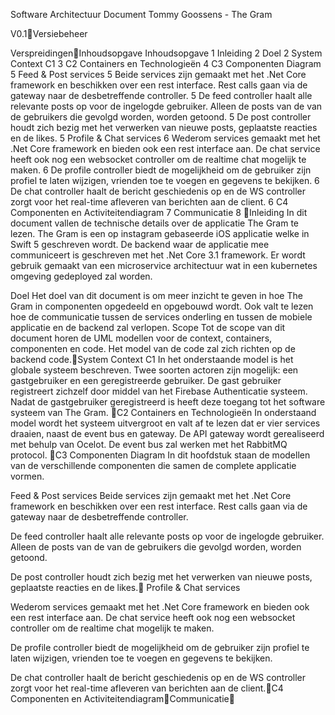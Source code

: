 Software Architectuur Document
Tommy Goossens - The Gram

V0.1Versiebeheer

VerspreidingenInhoudsopgave
Inhoudsopgave	1
Inleiding	2
Doel	2
System Context C1	3
C2 Containers en Technologieën	4
C3 Componenten Diagram	5
Feed & Post services	5
Beide services zijn gemaakt met het .Net Core framework en beschikken over een rest interface. Rest calls gaan via de gateway naar de desbetreffende controller.	5
De feed controller haalt alle relevante posts op voor de ingelogde gebruiker. Alleen de posts van de van de gebruikers die gevolgd worden, worden getoond.	5
De post controller houdt zich bezig met het verwerken van nieuwe posts, geplaatste reacties en de likes.	5
Profile & Chat services	6
Wederom services gemaakt met het .Net Core framework en bieden ook een rest interface aan. De chat service heeft ook nog een websocket controller om de realtime chat mogelijk te maken.	6
De profile controller biedt de mogelijkheid om de gebruiker zijn profiel te laten wijzigen, vrienden toe te voegen en gegevens te bekijken.	6
De chat controller haalt de bericht geschiedenis op en de WS controller zorgt voor het real-time afleveren van berichten aan de client.	6
C4 Componenten en Activiteitendiagram	7
Communicatie	8
Inleiding
In dit document vallen de technische details over de applicatie The Gram te lezen. The Gram is een op instagram gebaseerde iOS applicatie welke in Swift 5 geschreven wordt. De backend waar de applicatie mee communiceert is geschreven met het .Net Core 3.1 framework. Er wordt gebruik gemaakt van een microservice architectuur wat in een kubernetes omgeving gedeployed zal worden.

Doel
Het doel van dit document is om meer inzicht te geven in hoe The Gram in componenten opgedeeld en opgebouwd wordt. Ook valt te lezen hoe de communicatie tussen de services onderling en tussen de mobiele applicatie en de backend zal verlopen.
Scope
Tot de scope van dit document horen de UML modellen voor de context, containers, componenten en code. Het model van de code zal zich richten op de backend code.System Context C1
In het onderstaande model is het globale systeem beschreven. Twee soorten actoren zijn mogelijk: een gastgebruiker en een geregistreerde gebruiker. De gast gebruiker registreert zichzelf door middel van het Firebase Authenticatie systeem. Nadat de gastgebruiker geregistreerd is heeft deze toegang tot het software systeem van The Gram. C2 Containers en Technologieën
In onderstaand model wordt het systeem uitvergroot en valt af te lezen dat er vier services draaien, naast de event bus en gateway. De API gateway wordt gerealiseerd met behulp van Ocelot. De event bus zal werken met het RabbitMQ protocol.
C3 Componenten Diagram
In dit hoofdstuk staan de modellen van de verschillende componenten die samen de complete applicatie vormen.

Feed & Post services
Beide services zijn gemaakt met het .Net Core framework en beschikken over een rest interface. Rest calls gaan via de gateway naar de desbetreffende controller. 

De feed controller haalt alle relevante posts op voor de ingelogde gebruiker. Alleen de posts van de van de gebruikers die gevolgd worden, worden getoond.

De post controller houdt zich bezig met het verwerken van nieuwe posts, geplaatste reacties en de likes. Profile & Chat services

Wederom services gemaakt met het .Net Core framework en bieden ook een rest interface aan. De chat service heeft ook nog een websocket controller om de realtime chat mogelijk te maken.

De profile controller biedt de mogelijkheid om de gebruiker zijn profiel te laten wijzigen, vrienden toe te voegen en gegevens te bekijken.

De chat controller haalt de bericht geschiedenis op en de WS controller zorgt voor het real-time afleveren van berichten aan de client.C4 Componenten en ActiviteitendiagramCommunicatie
